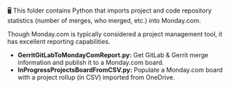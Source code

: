 🖥️ This folder contains Python that imports project and code repository statistics (number of merges, who merged, etc.) into Monday.com.

Though Monday.com is typically considered a project management tool, it has excellent reporting capabilities.
- **GerritGitLabToMondayComReport.py:** Get GitLab & Gerrit merge information and publish it to a Monday.com board.
- **InProgressProjectsBoardFromCSV.py:** Populate a Monday.com board with a project rollup (in CSV) imported from OneDrive.
